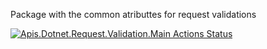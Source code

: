 Package with the common atributtes for request validations

[![Apis.Dotnet.Request.Validation.Main Actions Status](https://github.com/bernat-nosas/Apis.Dotnet.Request.Validation/workflows/Apis.Dotnet.Request.Validation.Main/badge.svg)](https://github.com/bernat-nosas/Apis.Dotnet.Request.Validation/actions)
